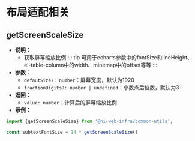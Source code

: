 # 布局适配相关

## getScreenScaleSize
- **说明：**
  - 获取屏幕缩放比例
    ::: tip
    可用于echarts参数中的fontSize和lineHeight、el-table-column中的width、minemap中的offset等等
    :::
- **参数：**
  - `defautSize?: number`：屏幕宽度，默认为1920
  - `fractionDigits?: number | undefined`：小数点后位数，默认为3
- **返回：**
  - `value: number`：计算后的屏幕缩放比例
- **示例：**

```js
import {getScreenScaleSize} from '@ni-web-infra/common-utils';

const subtextFontSize = 14 * getScreenScaleSize()
```
